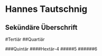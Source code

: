 Hannes Tautschnig
=================

Sekündäre Überschrift
---------------------

#Tertiär
##Quartiär

###Quintär
####Hextär-4
#####5
######6